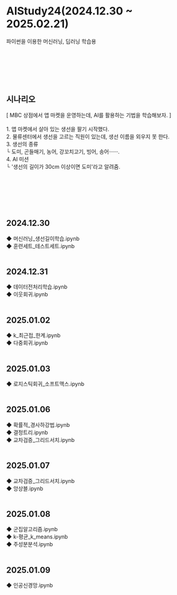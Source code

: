 <h1>AIStudy24(2024.12.30 ~ 2025.02.21)</h1>
파이썬을 이용한 머신러닝, 딥러닝 학습용

<br/><br/><br/><br/><br/>
<h2>시나리오</h2>
[ MBC 상점에서 앱 마켓을 운영하는데, AI를 활용하는 기법을 학습해보자. ]
<br/><br/>
1. 앱 마켓에서 살아 있는 생선을 팔기 시작했다.
<br/>
2. 물류센터에서 생선을 고르는 직원이 있는데, 생선 이름을 외우지 못 한다.
<br/>
3. 생선의 종류<br/>
  └ 도미, 곤들매기, 농어, 강꼬치고기, 빙어, 송어······.
<br/>
4. AI 미션<br/>
  └ '생선의 길이가 30cm 이상이면 도미'라고 알려줌.

<br/><br/><br/><br/><br/>
<h2>2024.12.30</h2>
◆ 머신러닝_생선길이학습.ipynb
<br/>
◆ 훈련세트_테스트세트.ipynb
<br/><br/>
<h2>2024.12.31</h2>
◆ 데이터전처리학습.ipynb
<br/>
◆ 이웃회귀.ipynb
<br/><br/>
<h2>2025.01.02</h2>
◆ k_최근접_한계.ipynb
<br/>
◆ 다중회귀.ipynb
<br/><br/>
<h2>2025.01.03</h2>
◆ 로지스틱회귀_소프트맥스.ipynb
<br/><br/>
<h2>2025.01.06</h2>
◆ 확률적_경사하강법.ipynb
<br/>
◆ 결정트리.ipynb
<br/>
◆ 교차검증_그리드서치.ipynb
<br/><br/>
<h2>2025.01.07</h2>
◆ 교차검증_그리드서치.ipynb
<br/>
◆ 앙상블.ipynb
<br/><br/>
<h2>2025.01.08</h2>
◆ 군집알고리즘.ipynb
<br/>
◆ k-평균_k_means.ipynb
<br/>
◆ 주성분분석.ipynb
<br/><br/>
<h2>2025.01.09</h2>
◆ 인공신경망.ipynb
<br/>
